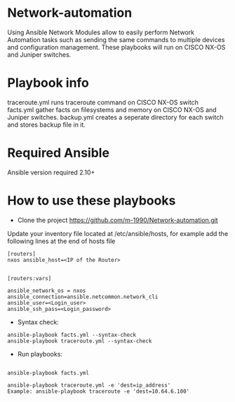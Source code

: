 # Network-automation
Using Ansible Network Modules allow to easily perform Network Automation tasks such as sending the same commands to multiple devices and configuration management.
These playbooks will run on CISCO NX-OS and Juniper switches.

# Playbook info
traceroute.yml runs traceroute command on CISCO NX-OS switch    
facts.yml gather facts on filesystems and memory on CISCO NX-OS and Juniper switches.
backup.yml creates a seperate directory for each switch and stores backup file in it.

# Required Ansible
Ansible version required 2.10+

# How to use these playbooks
* Clone the project 
https://github.com/m-1990/Network-automation.git

Update your inventory file located at /etc/ansible/hosts, for example
add the following lines at the end of hosts file
```
[routers]
nxos ansible_host=<IP of the Router>


[routers:vars]

ansible_network_os = nxos
ansible_connection=ansible.netcommon.network_cli
ansible_user=<Login_user>
ansible_ssh_pass=<Login_password>
```


* Syntax check:
```
ansible-playbook facts.yml --syntax-check
ansible-playbook traceroute.yml --syntax-check
```
* Run playbooks:
```

ansible-playbook facts.yml

ansible-playbook traceroute.yml -e 'dest=ip_address'
Example: ansible-playbook traceroute -e 'dest=10.64.6.100'
```
